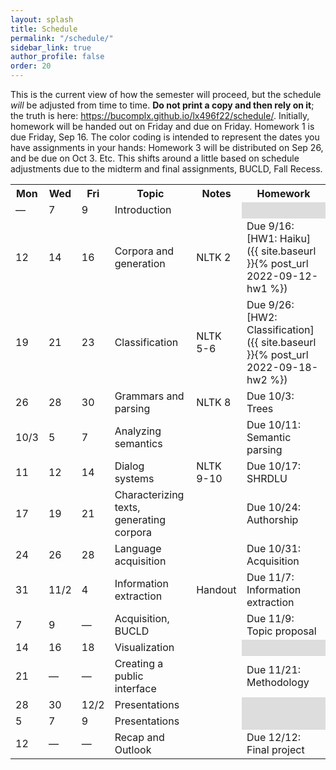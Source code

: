 ```yaml
---
layout: splash
title: Schedule
permalink: "/schedule/"
sidebar_link: true
author_profile: false
order: 20
---
```


This is the current view of how the semester will proceed, but the schedule *will* be adjusted from time to time.
**Do not print a copy and then rely on it**; the truth is here:
<https://bucomplx.github.io/lx496f22/schedule/>.
Initially, homework will be handed out on Friday and due on Friday.
Homework 1 is due Friday, Sep 16.
The color coding is intended to represent the dates you have
assignments in your hands: Homework 3 will be distributed on Sep 26,
and be due on Oct 3.  Etc.
This shifts around a little based on schedule adjustments due
to the midterm and final assignments, BUCLD, Fall Recess.

<table>
<tr>
<th>Mon</th>
<th>Wed</th>
<th>Fri</th>
<th>Topic</th>
<th>Notes</th>
<th>Homework</th>
</tr>
<tr>
<td colspan="1" class="schednote">&mdash;</td>
<td colspan="1" >7</td>
<td colspan="1" class="schedodd">9</td>
<td>Introduction</td>
<td rowspan="1" markdown="1">

</td>
<td style="background-color: #ddd"></td></tr>
<tr>
<td colspan="1" class="schedodd">12</td>
<td colspan="1" class="schedodd">14</td>
<td colspan="1" class="schedeven">16</td>
<td>Corpora and generation</td>
<td rowspan="1" markdown="1">
NLTK 2
</td>
<td rowspan="1" markdown="1" class="schedodd">
Due 9/16:
[HW1: Haiku]({{ site.baseurl }}{% post_url 2022-09-12-hw1 %})
</td>
</tr>
<tr>
<td colspan="1" class="schedeven">19</td>
<td colspan="1" class="schedeven">21</td>
<td colspan="1" class="schedeven">23</td>
<td>Classification</td>
<td rowspan="1" markdown="1">
NLTK 5-6
</td>
<td rowspan="1" markdown="1" class="schedeven">
Due 9/26:
[HW2: Classification]({{ site.baseurl }}{% post_url 2022-09-18-hw2 %})
</td>
</tr>
<tr>
<td colspan="1" class="schedodd">26</td>
<td colspan="1" class="schedodd">28</td>
<td colspan="1" class="schedodd">30</td>
<td>Grammars and parsing</td>
<td rowspan="1" markdown="1">
NLTK 8
</td>
<td rowspan="1" markdown="1" class="schedodd">
Due 10/3:
Trees
</td>
</tr>
<tr>
<td colspan="1" class="schedeven">10/3</td>
<td colspan="1" class="schedeven">5</td>
<td colspan="1" class="schedeven">7</td>
<td>Analyzing semantics</td>
<td rowspan="1" markdown="1">

</td>
<td rowspan="1" markdown="1" class="schedeven">
Due 10/11:
Semantic parsing
</td>
</tr>
<tr>
<td colspan="1" class="schedrevnote">11</td>
<td colspan="1" class="schedodd">12</td>
<td colspan="1" class="schedodd">14</td>
<td>Dialog systems</td>
<td rowspan="1" markdown="1">
NLTK 9-10
</td>
<td rowspan="1" markdown="1" class="schedodd">
Due 10/17:
SHRDLU
</td>
</tr>
<tr>
<td colspan="1" class="schedeven">17</td>
<td colspan="1" class="schedeven">19</td>
<td colspan="1" class="schedeven">21</td>
<td>
Characterizing texts, generating corpora
</td>
<td rowspan="1" markdown="1">

</td>
<td rowspan="1" markdown="1" class="schedeven">
Due 10/24:
Authorship
</td>
</tr>
<tr>
<td colspan="1" class="schedodd">24</td>
<td colspan="1" class="schedodd">26</td>
<td colspan="1" class="schedodd">28</td>
<td>
Language acquisition
</td>
<td rowspan="1" markdown="1">

</td>
<td rowspan="1" markdown="1" class="schedodd">
Due 10/31:
Acquisition
</td>
</tr>
<tr>
<td colspan="1" class="schedeven">31</td>
<td colspan="1" class="schedeven">11/2</td>
<td colspan="1" class="schedeven">4</td>
<td>
Information extraction
</td>
<td rowspan="1" markdown="1">
Handout
</td>
<td rowspan="1" markdown="1" class="schedeven">
Due 11/7:
Information extraction
</td>
</tr>
<tr>
<td colspan="1">7</td>
<td colspan="1">9</td>
<td colspan="1" class="schednote">&mdash;</td>
<td>Acquisition, BUCLD</td>
<td rowspan="1" markdown="1">

</td>
<td rowspan="1" markdown="1" class="schednote">
Due 11/9:
Topic proposal
</td>
</tr>
<tr>
<td colspan="1">14</td>
<td colspan="1">16</td>
<td colspan="1">18</td>
<td>Visualization</td>
<td rowspan="1" markdown="1">

</td>
<td style="background-color: #ddd"></td>
</tr>
<tr>
<td colspan="1">21</td>
<td colspan="1" class="schednote">&mdash;</td>
<td colspan="1" class="schednote">&mdash;</td>
<td>Creating a public interface</td>
<td rowspan="1" markdown="1">

</td>
<td rowspan="1" markdown="1" class="schednote">
Due 11/21:
Methodology
</td>

</tr>
<tr>
<td colspan="1">28</td>
<td colspan="1">30</td>
<td colspan="1">12/2</td>
<td>Presentations</td>
<td rowspan="1" markdown="1">

</td>
<td style="background-color: #ddd"></td>
</tr>
<tr>
<td colspan="1">5</td>
<td colspan="1">7</td>
<td colspan="1">9</td>
<td>Presentations</td>
<td rowspan="1" markdown="1">

</td>
<td style="background-color: #ddd"></td>
</tr>
<tr>
<td>12</td>
<td colspan="1" class="schednote">&mdash;</td>
<td colspan="1" class="schednote">&mdash;</td>
<td>Recap and Outlook</td>
<td rowspan="1" markdown="1">

</td>
<td rowspan="1" markdown="1" class="schednote">
Due 12/12:
Final project
</td>
</tr>
</table>
